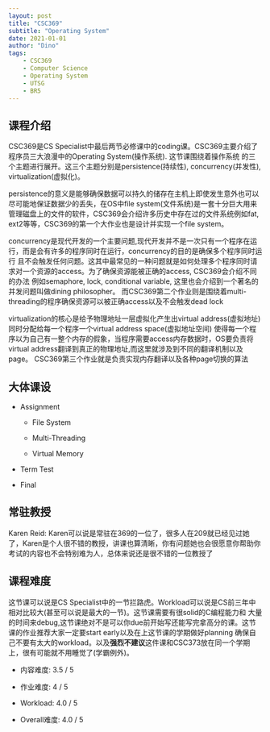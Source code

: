 ```yaml
---
layout: post
title: "CSC369"
subtitle: "Operating System"
date: 2021-01-01
author: "Dino"
tags:
    - CSC369
    - Computer Science
    - Operating System
    - UTSG
    - BR5
---
```

## 课程介绍
CSC369是CS Specialist中最后两节必修课中的coding课。CSC369主要介绍了程序员三大浪漫中的Operating System(操作系统).  这节课围绕着操作系统
的三个主题进行展开。这三个主题分别是persistence(持续性), concurrency(并发性), virtualization(虚拟化)。

persistence的意义是能够确保数据可以持久的储存在主机上即使发生意外也可以尽可能地保证数据少的丢失，在OS中file system(文件系统)是一套十分巨大用来
管理磁盘上的文件的软件，CSC369会介绍许多历史中存在过的文件系统例如fat, ext2等等，CSC369的第一个大作业也是设计并实现一个file system。 

concurrency是现代开发的一个主要问题,现代开发并不是一次只有一个程序在运行，而是会有许多的程序同时在运行，concurrency的目的是确保多个程序同时运行
且不会触发任何问题。这其中最常见的一种问题就是如何处理多个程序同时请求对一个资源的access。为了确保资源能被正确的access, CSC369会介绍不同的办法
例如semaphore, lock, conditional variable, 这里也会介绍到一个著名的并发问题叫做dining philosopher。
而CSC369第二个作业则是围绕着multi-threading的程序确保资源可以被正确access以及不会触发dead lock

virtualization的核心是给予物理地址一层虚拟化产生出virtual address(虚拟地址)同时分配给每一个程序一个virtual address space(虚拟地址空间)
使得每一个程序以为自己有一整个内存的假象，当程序需要access内存数据时，OS要负责将virtual address翻译到真正的物理地址,而这里就涉及到不同的翻译机制以及page。
CSC369第三个作业就是负责实现内存翻译以及各种page切换的算法

## 大体课设
- Assignment
    + File System
      
    + Multi-Threading
      
    + Virtual Memory
- Term Test
  
- Final

## 常驻教授
Karen Reid: Karen可以说是常驻在369的一位了，很多人在209就已经见过她了，Karen是个人很不错的教授，讲课也算清晰，你有问题她也会很愿意你帮助你
考试的内容也不会特别难为人，总体来说还是很不错的一位教授了

## 课程难度
这节课可以说是CS Specialist中的一节拦路虎。Workload可以说是CS前三年中相对比较大(甚至可以说是最大的一节)。这节课需要有很solid的C编程能力和
大量的时间来debug,这节课绝对不是可以你due前开始写还能写完拿高分的课。这节课的作业推荐大家一定要start early以及在上这节课的学期做好planning
确保自己不要有太大的workload。以及**强烈不建议**这件课和CSC373放在同一个学期上，很有可能就不用睡觉了(学霸例外)。

- 内容难度: 3.5 / 5

- 作业难度: 4 / 5

- Workload: 4.0 / 5

- Overall难度: 4.0 / 5
